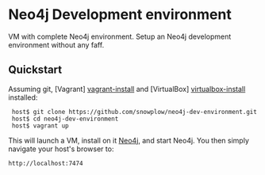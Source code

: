 # Neo4j Development environment

VM with complete Neo4j environment. Setup an Neo4j development environment without any faff.

## Quickstart

Assuming git, [Vagrant] [vagrant-install] and [VirtualBox] [virtualbox-install] installed:

```
 host$ git clone https://github.com/snowplow/neo4j-dev-environment.git
 host$ cd neo4j-dev-environment
 host$ vagrant up
```

This will launch a VM, install on it [Neo4j][neo4j], and start Neo4j. You then simply navigate your host's browser to:

```
http://localhost:7474
```

[vagrant-install]: http://docs.vagrantup.com/v2/installation/index.html
[virtualbox-install]: https://www.virtualbox.org/wiki/Downloads
[neo4j]: http://neo4j.com/
